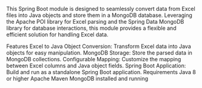 This Spring Boot module is designed to seamlessly convert data from Excel files into Java objects and store them in a MongoDB database. Leveraging the Apache POI library for Excel parsing and the Spring Data MongoDB library for database interactions, this module provides a flexible and efficient solution for handling Excel data.

Features
Excel to Java Object Conversion: Transform Excel data into Java objects for easy manipulation.
MongoDB Storage: Store the parsed data in MongoDB collections.
Configurable Mapping: Customize the mapping between Excel columns and Java object fields.
Spring Boot Application: Build and run as a standalone Spring Boot application.
Requirements
Java 8 or higher
Apache Maven
MongoDB installed and running

